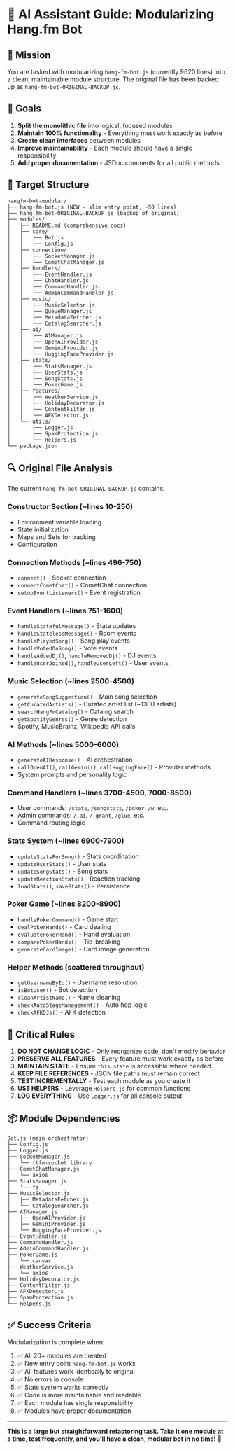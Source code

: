 # 🤖 AI Assistant Guide: Modularizing Hang.fm Bot

## 📌 Mission

You are tasked with modularizing `hang-fm-bot.js` (currently 9620 lines) into a clean, maintainable module structure. The original file has been backed up as `hang-fm-bot-ORIGINAL-BACKUP.js`.

## 🎯 Goals

1. **Split the monolithic file** into logical, focused modules
2. **Maintain 100% functionality** - Everything must work exactly as before
3. **Create clean interfaces** between modules
4. **Improve maintainability** - Each module should have a single responsibility
5. **Add proper documentation** - JSDoc comments for all public methods

## 📁 Target Structure

```
hangfm-bot-modular/
├── hang-fm-bot.js (NEW - slim entry point, ~50 lines)
├── hang-fm-bot-ORIGINAL-BACKUP.js (backup of original)
├── modules/
│   ├── README.md (comprehensive docs)
│   ├── core/
│   │   ├── Bot.js
│   │   └── Config.js
│   ├── connection/
│   │   ├── SocketManager.js
│   │   └── CometChatManager.js
│   ├── handlers/
│   │   ├── EventHandler.js
│   │   ├── ChatHandler.js
│   │   ├── CommandHandler.js
│   │   └── AdminCommandHandler.js
│   ├── music/
│   │   ├── MusicSelector.js
│   │   ├── QueueManager.js
│   │   ├── MetadataFetcher.js
│   │   └── CatalogSearcher.js
│   ├── ai/
│   │   ├── AIManager.js
│   │   ├── OpenAIProvider.js
│   │   ├── GeminiProvider.js
│   │   └── HuggingFaceProvider.js
│   ├── stats/
│   │   ├── StatsManager.js
│   │   ├── UserStats.js
│   │   ├── SongStats.js
│   │   └── PokerGame.js
│   ├── features/
│   │   ├── WeatherService.js
│   │   ├── HolidayDecorator.js
│   │   ├── ContentFilter.js
│   │   └── AFKDetector.js
│   └── utils/
│       ├── Logger.js
│       ├── SpamProtection.js
│       └── Helpers.js
└── package.json
```

## 🔍 Original File Analysis

The current `hang-fm-bot-ORIGINAL-BACKUP.js` contains:

### Constructor Section (~lines 10-250)
- Environment variable loading
- State initialization
- Maps and Sets for tracking
- Configuration

### Connection Methods (~lines 496-750)
- `connect()` - Socket connection
- `connectCometChat()` - CometChat connection
- `setupEventListeners()` - Event registration

### Event Handlers (~lines 751-1600)
- `handleStatefulMessage()` - State updates
- `handleStatelessMessage()` - Room events
- `handlePlayedSong()` - Song play events
- `handleVotedOnSong()` - Vote events
- `handleAddedDj()`, `handleRemovedDj()` - DJ events
- `handleUserJoined()`, `handleUserLeft()` - User events

### Music Selection (~lines 2500-4500)
- `generateSongSuggestion()` - Main song selection
- `getCuratedArtists()` - Curated artist list (~1300 artists)
- `searchHangFmCatalog()` - Catalog search
- `getSpotifyGenres()` - Genre detection
- Spotify, MusicBrainz, Wikipedia API calls

### AI Methods (~lines 5000-6000)
- `generateAIResponse()` - AI orchestration
- `callOpenAI()`, `callGemini()`, `callHuggingFace()` - Provider methods
- System prompts and personality logic

### Command Handlers (~lines 3700-4500, 7000-8500)
- User commands: `/stats`, `/songstats`, `/poker`, `/w`, etc.
- Admin commands: `/.ai`, `/.grant`, `/glue`, etc.
- Command routing logic

### Stats System (~lines 6900-7900)
- `updateStatsForSong()` - Stats coordination
- `updateUserStats()` - User stats
- `updateSongStats()` - Song stats
- `updateReactionStats()` - Reaction tracking
- `loadStats()`, `saveStats()` - Persistence

### Poker Game (~lines 8200-8900)
- `handlePokerCommand()` - Game start
- `dealPokerHands()` - Card dealing
- `evaluatePokerHand()` - Hand evaluation
- `comparePokerHands()` - Tie-breaking
- `generateCardImage()` - Card image generation

### Helper Methods (scattered throughout)
- `getUsernameById()` - Username resolution
- `isBotUser()` - Bot detection
- `cleanArtistName()` - Name cleaning
- `checkAutoStageManagement()` - Auto hop logic
- `checkAFKDJs()` - AFK detection

## 🚨 Critical Rules

1. **DO NOT CHANGE LOGIC** - Only reorganize code, don't modify behavior
2. **PRESERVE ALL FEATURES** - Every feature must work exactly as before
3. **MAINTAIN STATE** - Ensure `this.state` is accessible where needed
4. **KEEP FILE REFERENCES** - JSON file paths must remain correct
5. **TEST INCREMENTALLY** - Test each module as you create it
6. **USE HELPERS** - Leverage `Helpers.js` for common functions
7. **LOG EVERYTHING** - Use `Logger.js` for all console output

## 📦 Module Dependencies

```
Bot.js (main orchestrator)
├── Config.js
├── Logger.js
├── SocketManager.js
│   └── ttfm-socket library
├── CometChatManager.js
│   └── axios
├── StatsManager.js
│   └── fs
├── MusicSelector.js
│   ├── MetadataFetcher.js
│   └── CatalogSearcher.js
├── AIManager.js
│   ├── OpenAIProvider.js
│   ├── GeminiProvider.js
│   └── HuggingFaceProvider.js
├── EventHandler.js
├── CommandHandler.js
├── AdminCommandHandler.js
├── PokerGame.js
│   └── canvas
├── WeatherService.js
│   └── axios
├── HolidayDecorator.js
├── ContentFilter.js
├── AFKDetector.js
├── SpamProtection.js
└── Helpers.js
```

## ✅ Success Criteria

Modularization is complete when:

1. ✅ All 20+ modules are created
2. ✅ New entry point `hang-fm-bot.js` works
3. ✅ All features work identically to original
4. ✅ No errors in console
5. ✅ Stats system works correctly
6. ✅ Code is more maintainable and readable
7. ✅ Each module has single responsibility
8. ✅ Modules have proper documentation

---

**This is a large but straightforward refactoring task. Take it one module at a time, test frequently, and you'll have a clean, modular bot in no time!** 🎯

